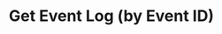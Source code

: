 ---
title: Get Event Log (by Event ID)
excerpt: Retrieves the log of a specific event by event ID.
api:
  file: v1.json
  operationId: get-event-logs
deprecated: false
hidden: true
metadata:
  title: ''
  description: ''
  robots: index
next:
  description: ''
---